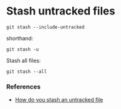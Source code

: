 # Stash untracked files

```
git stash --include-untracked
```

shorthand:
```
git stash -u
```

Stash all files:
```
git stash --all
```

### References

- [How do you stash an untracked file](https://stackoverflow.com/questions/835501/how-do-you-stash-an-untracked-file)

